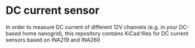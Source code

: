 # DC current sensor
In order to measure DC current of different 12V channels (e.g. in your DC-based home nanogrid), this repository contains KiCad files for DC current sensors based on INA219 and INA260

